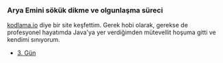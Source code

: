 ### Arya Emini sökük dikme ve olgunlaşma süreci
[kodlama.io](https://kodlama.io/) diye bir site keşfettim. Gerek hobi olarak, gerekse de profesyonel hayatımda Java'ya yer verdiğimden mütevellit hoşuma gitti ve kendimi sınıyorum.


* [3. Gün](src/homework3)
